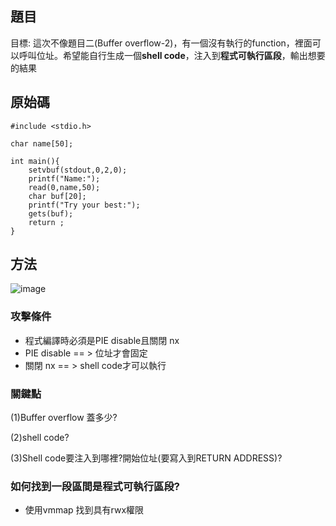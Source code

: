 ## 題目
目標: 這次不像題目二(Buffer overflow-2)，有一個沒有執行的function，裡面可以呼叫位址。希望能自行生成一個**shell code**，注入到**程式可執行區段**，輸出想要的結果

## 原始碼
```
#include <stdio.h>

char name[50];

int main(){
	setvbuf(stdout,0,2,0);
	printf("Name:");
	read(0,name,50);
	char buf[20];
	printf("Try your best:");
	gets(buf);
	return ;
}
```

## 方法
![image](https://user-images.githubusercontent.com/22366572/138512717-841932c8-a1b7-4c63-8230-3397aa571280.png)

### 攻擊條件
- 程式編譯時必須是PIE disable且關閉 nx
- PIE disable == > 位址才會固定
- 關閉 nx == > shell code才可以執行

### 關鍵點
(1)Buffer overflow 蓋多少?
<p>(2)shell code?
<p>(3)Shell code要注入到哪裡?開始位址(要寫入到RETURN ADDRESS)? 

### 如何找到一段區間是程式可執行區段?
- 使用vmmap 找到具有rwx權限

